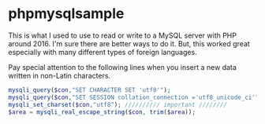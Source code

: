 # phpmysqlsample
This is what I used to use to read or write to a MySQL server with PHP around 2016.
I'm sure there are better ways to do it. But, this worked great especially with many different types of foreign languages.

Pay special attention to the following lines when you insert a new data written in non-Latin characters.

```PHP
mysqli_query($con,"SET CHARACTER SET 'utf8'");
mysqli_query($con,"SET SESSION collation_connection ='utf8_unicode_ci'");
mysqli_set_charset($con,"utf8"); ////////// important ////////
$area = mysqli_real_escape_string($con, trim($area));
```

